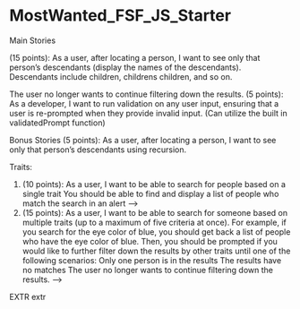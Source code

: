 # MostWanted_FSF_JS_Starter


Main Stories

<!-- 
(5 points): As a developer, I want to make at least 15 consistent commits with good, descriptive messages. -->
<!-- (10 points): As a user, I want to be able to search for people based on a single trait -->
<!-- You should be able to find and display a list of people who match the search in an alert -->
<!-- (10 points): As a user, I want to be able to look up someone’s information after I find them with the program (displaying the person's full information). -->
<!-- (15 points): As a user, after locating a person, I want to see only that person’s immediate family members, displaying the names of the family members and their relation to the found person. -->
<!-- Immediate family include spouse, parents, and siblings -->
(15 points): As a user, after locating a person, I want to see only that person’s descendants (display the names of the descendants).
Descendants include children, childrens children, and so on.
<!-- (15 points): As a user, I want to be able to search for someone based on multiple traits (up to a maximum of five criteria at once).
For example, if you search for the eye color of  blue, you should get back a list of people who have the eye color of blue. Then, you should be prompted if you would like to further filter down the results by other traits until one of the following scenarios:
Only one person is in the results
The results have no matches -->
The user no longer wants to continue filtering down the results.
(5 points): As a developer, I want to run validation on any user input, ensuring that a user is re-prompted when they provide invalid input. (Can utilize the built in validatedPrompt function)

Bonus Stories
(5 points): As a user, after locating a person, I want to see only that person’s descendants using recursion.


Traits:
1. (10 points): As a user, I want to be able to search for people based on a single trait
You should be able to find and display a list of people who match the search in an alert -->
2. (15 points): As a user, I want to be able to search for someone based on multiple traits (up to a maximum of five criteria at once).
For example, if you search for the eye color of  blue, you should get back a list of people who have the eye color of blue. Then, you should be prompted if you would like to further filter down the results by other traits until one of the following scenarios:
Only one person is in the results
The results have no matches
The user no longer wants to continue filtering down the results.
 -->


EXTR extr
